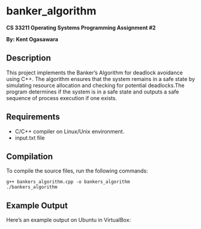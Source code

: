 # banker_algorithm
**CS 33211 Operating Systems Programming Assignment #2**

**By: Kent Ogasawara**


## Description
This project implements the Banker’s Algorithm for deadlock avoidance using C++. The algorithm ensures that the system remains in a safe state by simulating resource allocation and checking for potential deadlocks.The program determines if the system is in a safe state and outputs a safe sequence of process execution if one exists.

## Requirements
- C/C++ compiler on Linux/Unix environment.
- input.txt file

## Compilation

To compile the source files, run the following commands:

    g++ bankers_algorithm.cpp -o bankers_algorithm
    ./bankers_algorithm

## Example Output
Here’s an example output on Ubuntu in VirtualBox:

    
